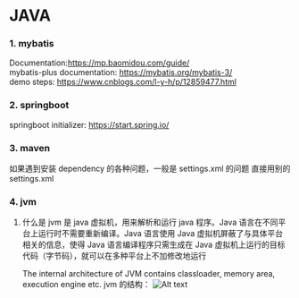 # JAVA

### 1. mybatis

Documentation:https://mp.baomidou.com/guide/  
mybatis-plus documentation: https://mybatis.org/mybatis-3/  
demo steps: https://www.cnblogs.com/l-y-h/p/12859477.html

### 2. springboot

springboot initializer: https://start.spring.io/

### 3. maven

如果遇到安装 dependency 的各种问题，一般是 settings.xml 的问题
直接用别的 settings.xml

### 4. jvm

1. 什么是 jvm
   是 java 虚拟机，用来解析和运行 java 程序。Java 语言在不同平台上运行时不需要重新编译。Java 语言使用 Java 虚拟机屏蔽了与具体平台相关的信息，使得 Java 语言编译程序只需生成在 Java 虚拟机上运行的目标代码（字节码），就可以在多种平台上不加修改地运行

   The internal architecture of JVM contains classloader, memory area, execution engine etc.
   jvm 的结构：
   ![Alt text](image/截屏2021-06-07上午11.40.02?raw=true "Title")
